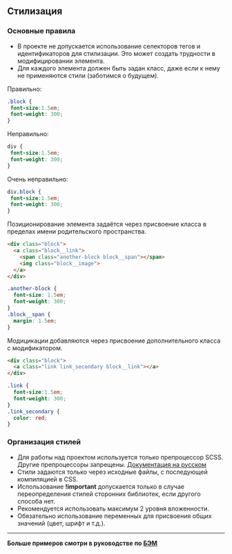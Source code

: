 ## Стилизация

### Основные правила
- В проекте не допускается использование селекторов тегов и идентификаторов для стилизации. Это может создать трудности в модифицировании элемента.
- Для каждого элемента должен быть задан класс, даже если к нему не применяются стили (заботимся о будущем).

Правильно:
```css
.block {
 font-size:1.5em;
 font-weight: 300;
}
```
Неправильно:
```css
div {
 font-size:1.5em;
 font-weight: 300;
}
```
Очень неправильно:
```css
div.block {
 font-size:1.5em;
 font-weight: 300;
}
```

Позиционирование элемента задаётся через присвоение класса в пределах имени родительского пространства.

```html
<div class="block">
  <a class="block__link">
    <span class="another-block block__span"></span>
    <img class="block__image">
  </a>
</div>
```
```css
.another-block {
  font-size: 1.5em;
  font-weight: 300;
}
.block__span {
  margin: 1.5em;
}
```
Модицикации добавляются через присвоение дополнительного класса с модификатором.
```html
<div class="block">
  <a class="link link_secondary block__link"></a>
</div>
```
```css
.link {
  font-size:1.5em;
  font-weight: 300;
}
.link_secondary {
  color: red;
}
```

### Организация стилей

- Для работы над проектом используется только препроцессор SCSS. Другие препроцессоры запрещены. [Документация на русском](https://sass-scss.ru/documentation/)
- Стили задаются только через исходные файлы, с последующей компиляцией в CSS.
- Использование **!important** допускается только в случае переопределения стилей сторонних библиотек, если другого способа нет.
- Рекомендуется использовать максимум 2 уровня вложенности.
- Обязательно использование переменных для присвоения общих значений (цвет, шрифт и т.д.).

***

**Больше примеров смотри в руководстве по [БЭМ](https://ru.bem.info/methodology/quick-start/)**